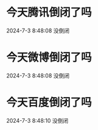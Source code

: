 # 今天腾讯倒闭了吗

2024-7-3 8:48:08 没倒闭

# 今天微博倒闭了吗

2024-7-3 8:48:08 没倒闭

# 今天百度倒闭了吗

2024-7-3 8:48:10 没倒闭

